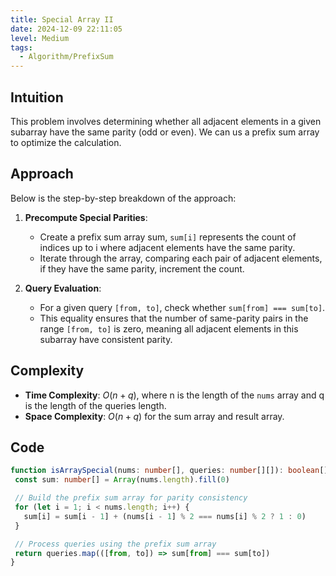 ```yaml
---
title: Special Array II
date: 2024-12-09 22:11:05
level: Medium
tags:
  - Algorithm/PrefixSum
---
```


## Intuition

This problem involves determining whether all adjacent elements in a given subarray have the same parity (odd or even). We can us a prefix sum array to optimize the calculation.

## Approach

Below is the step-by-step breakdown of the approach:

1. **Precompute Special Parities**:
	- Create a prefix sum array sum, `sum[i]` represents the count of indices up to i where adjacent elements have the same parity.
	- Iterate through the array, comparing each pair of adjacent elements, if they have the same parity, increment the count.

2. **Query Evaluation**:
	- For a given query `[from, to]`, check whether `sum[from] === sum[to]`.
	- This equality ensures that the number of same-parity pairs in the range `[from, to]` is zero, meaning all adjacent elements in this subarray have consistent parity.

## Complexity

- **Time Complexity**: $O(n+q)$, where n is the length of the `nums` array and q is the length of the queries length.
- **Space Complexity**: $O(n+q)$ for the sum array and result array.

## Code

 ```typescript
 function isArraySpecial(nums: number[], queries: number[][]): boolean[] {
  const sum: number[] = Array(nums.length).fill(0)

  // Build the prefix sum array for parity consistency
  for (let i = 1; i < nums.length; i++) {
    sum[i] = sum[i - 1] + (nums[i - 1] % 2 === nums[i] % 2 ? 1 : 0)
  }

  // Process queries using the prefix sum array
  return queries.map(([from, to]) => sum[from] === sum[to])
}
 ```

